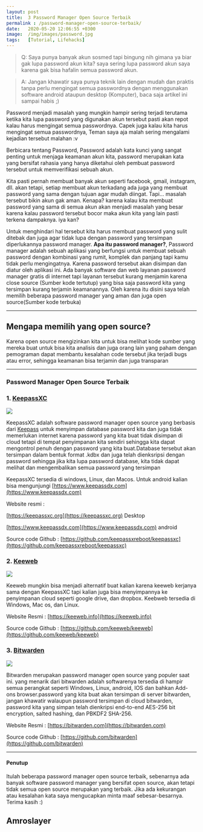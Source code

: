 ```yaml
---
layout: post
title:  3 Password Manager Open Source Terbaik
permalink : /password-manager-open-source-terbaik/
date:   2020-05-20 12:06:55 +0300
image:  /img/images/password.jpg
tags:   [Tutorial, Lifehacks]
---
```

> Q: Saya punya banyak akun sosmed tapi bingung nih gimana ya biar gak lupa password akun kita? saya sering lupa password akun saya karena gak bisa hafalin semua password akun. 

> A: Jangan khawatir saya punya teknik lain dengan mudah dan praktis tanpa perlu mengingat semua passwordnya dengan menggunakan software android ataupun desktop (Komputer), baca saja artikel ini sampai habis ;)

Password menjadi masalah yang mungkin hampir sering terjadi terutama ketika kita lupa password yang digunakan akun tersebut pasti akan repot kalau harus mengingat semua passwordnya. Capek juga kalau kita harus mengingat semua passwordnya, Teman saya aja malah sering mengalami kejadian tersebut malahan :v

Berbicara tentang Password, Password adalah kata kunci yang sangat penting untuk menjaga keamanan akun kita, password merupakan kata yang bersifat rahasia yang hanya diketahui oleh pembuat password tersebut untuk memverifikasi sebuah akun.

Kita pasti pernah membuat banyak akun seperti facebook, gmail, instagram, dll. akan tetapi, setiap membuat akun terkadang ada juga yang membuat password yang sama dengan tujuan agar mudah diingat. Tapi... masalah tersebut bikin akun gak aman. Kenapa? karena kalau kita membuat password yang sama di semua akun akan menjadi masalah yang besar karena kalau password tersebut bocor maka akun kita yang lain pasti terkena dampaknya. iya kan?

Untuk menghindari hal tersebut kita harus membuat password yang sulit ditebak dan juga agar tidak lupa dengan password yang tersimpan diperlukannya password manager. **Apa itu password manager?**, Password manager adalah sebuah aplikasi yang berfungsi untuk membuat sebuah password dengan kombinasi yang rumit, komplek dan panjang tapi kamu tidak perlu mengingatnya. Karena password tersebut akan disimpan dan diatur oleh aplikasi ini. Ada banyak software dan web layanan password manager gratis di internet tapi layanan tersebut kurang menjamin karena close source (Sumber kode tertutup) yang bisa saja password kita yang tersimpan kurang terjamin keamanannya. Oleh karena itu disini saya telah memilih beberapa password manager yang aman dan juga open source(Sumber kode terbuka)

---

## Mengapa memilih yang open source?

Karena open source mengizinkan kita untuk bisa melihat kode sumber yang mereka buat untuk bisa kita analisis dan juga orang lain yang paham dengan pemograman dapat membantu kesalahan code tersebut jika terjadi bugs atau error, sehingga keamanan bisa terjamin dan juga transparan

---

### Password Manager Open Source Terbaik


### 1. [KeepassXC](https://keepassxc.org)

![]({{site.baseurl}}/img/images/keepasXC.png)

KeepassXC adalah software password manager open source yang berbasis dari [Keepass](https://keepass.info) untuk menyimpan database password kita dan juga tidak memerlukan internet karena password yang kita buat tidak disimpan di cloud tetapi di tempat penyimpanan kita sendiri sehingga kita dapat mengontrol penuh dengan password yang kita buat.Database tersebut akan tersimpan dalam bentuk format .kdbx dan juga telah dienksripsi dengan password sehingga jika kita lupa password database, kita tidak dapat melihat dan mengembalikan semua password yang tersimpan

KeepassXC tersedia di windows, Linux, dan Macos. Untuk android kalian bisa mengunjungi [https://www.keepassdx.com](https://www.keepassdx.com)

Website resmi : 

[https://keepassxc.org](https://keepassxc.org) Desktop

[https://www.keepassdx.com](https://www.keepassdx.com) android


Source code Github : [https://github.com/keepassxreboot/keepassxc](https://github.com/keepassxreboot/keepassxc)


### 2. [Keeweb](https://keeweb.info)

![]({{site.baseurl}}/img/images/Keeweb.png)

Keeweb mungkin bisa menjadi alternatif buat kalian karena keeweb kerjanya sama dengan KeepassXC tapi kalian juga bisa menyimpannya ke penyimpanan cloud seperti google drive, dan dropbox. Keebweb tersedia di Windows, Mac os, dan Linux.

Website Resmi : [https://keeweb.info](https://keeweb.info)

Source code Github : [https://github.com/keeweb/keeweb](https://github.com/keeweb/keeweb)


### 3. [Bitwarden](https://bitwarden.com)

![]({{site.baseurl}}/img/images/bitwarden.png)

Bitwarden merupakan password manager open source yang populer saat ini. yang menarik dari bitwarden adalah softwarenya tersedia di hampir semua perangkat seperti Windows, Linux, android, IOS dan bahkan Add-ons browser.password yang kita buat akan tersimpan di server bitwarden, jangan khawatir walaupun password tersimpan di cloud bitwarden, password kita yang simpan telah dienkripsi end-to-end AES-256 bit encryption, salted hashing, dan PBKDF2 SHA-256.

Website Resmi : [https://bitwarden.com](https://bitwarden.com)

Source code Github : [https://github.com/bitwarden](https://github.com/bitwarden)

---

#### Penutup

Itulah beberapa password manager open source terbaik, sebenarnya ada banyak software password manager yang bersifat open source, akan tetapi tidak semua open source merupakan yang terbaik. Jika ada kekurangan atau kesalahan kata saya mengucapkan minta maaf sebesar-besarnya. Terima kasih :)

## Amroslayer
